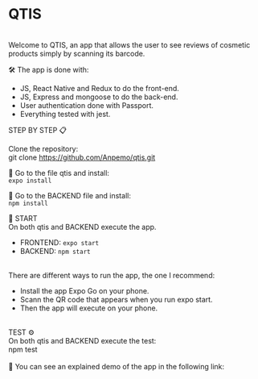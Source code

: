 <h1>QTIS</h1>
<br/>
Welcome to QTIS, an app that allows the user to see reviews of cosmetic products simply by scanning its barcode. 


🛠️ The app is done with:

- JS, React Native and Redux to do the front-end. 
- JS, Express and mongoose to do the back-end.
- User authentication done with Passport.
- Everything tested with jest.

STEP BY STEP 📋<br/>

Clone the repository:<br/>
git clone https://github.com/Anpemo/qtis.git

🔧 Go to the file qtis and install:<br/>
```expo install```

🔧 Go to the BACKEND file and install:<br/>
```npm install```

🚀 START<br/>
On both qtis and BACKEND execute the app. 
- FRONTEND: ```expo start```
- BACKEND: ```npm start```
<br/>
There are different ways to run the app, the one I recommend:

- Install the app Expo Go on your phone. 
- Scann the QR code that appears when you run expo start. 
- Then the app will execute on your phone.
<br/>
TEST ⚙️<br/>
On both qtis and BACKEND execute the test: <br/>
npm test
<br/>
<br/>
📌 You can see an explained demo of the app in the following link:





